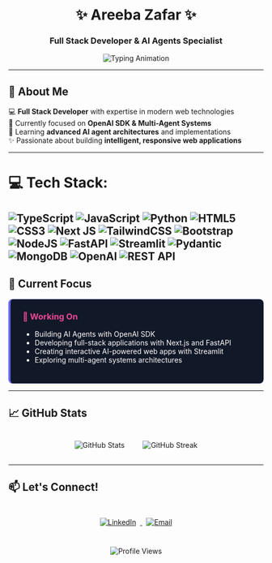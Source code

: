 <div align="center">
  
# ✨ Areeba Zafar ✨  
### Full Stack Developer & AI Agents Specialist
  
![Typing Animation](https://readme-typing-svg.demolab.com?font=Fira+Code&weight=600&size=26&duration=3000&pause=500&color=6366F1&center=true&vCenter=true&width=500&lines=Building+Intelligent+Web+Apps;OpenAI+SDK+Expert;Next.js+%7C+TypeScript+%7C+Python;AI+Agents+Enthusiast;Full+Stack+Developer)

</div>

---

## 🚀 About Me

💻 **Full Stack Developer** with expertise in modern web technologies  
🤖 Currently focused on **OpenAI SDK & Multi-Agent Systems**  
🌱 Learning **advanced AI agent architectures** and implementations  
✨ Passionate about building **intelligent, responsive web applications**  

---

# 💻 Tech Stack:
![TypeScript](https://img.shields.io/badge/typescript-%23007ACC.svg?style=for-the-badge&logo=typescript&logoColor=white) ![JavaScript](https://img.shields.io/badge/javascript-%23323330.svg?style=for-the-badge&logo=javascript&logoColor=%23F7DF1E) ![Python](https://img.shields.io/badge/python-3670A0?style=for-the-badge&logo=python&logoColor=ffdd54) ![HTML5](https://img.shields.io/badge/html5-%23E34F26.svg?style=for-the-badge&logo=html5&logoColor=white) ![CSS3](https://img.shields.io/badge/css3-%231572B6.svg?style=for-the-badge&logo=css3&logoColor=white) ![Next JS](https://img.shields.io/badge/Next-black?style=for-the-badge&logo=next.js&logoColor=white) ![TailwindCSS](https://img.shields.io/badge/tailwindcss-%2338B2AC.svg?style=for-the-badge&logo=tailwind-css&logoColor=white) ![Bootstrap](https://img.shields.io/badge/bootstrap-%23563D7C.svg?style=for-the-badge&logo=bootstrap&logoColor=white) ![NodeJS](https://img.shields.io/badge/node.js-6DA55F?style=for-the-badge&logo=node.js&logoColor=white) ![FastAPI](https://img.shields.io/badge/FastAPI-005571?style=for-the-badge&logo=fastapi) ![Streamlit](https://img.shields.io/badge/Streamlit-FF4B4B?style=for-the-badge&logo=Streamlit&logoColor=white) ![Pydantic](https://img.shields.io/badge/pydantic-%2300C4CC.svg?style=for-the-badge&logo=pydantic&logoColor=white) ![MongoDB](https://img.shields.io/badge/MongoDB-%234ea94b.svg?style=for-the-badge&logo=mongodb&logoColor=white) ![OpenAI](https://img.shields.io/badge/OpenAI-412991?style=for-the-badge&logo=openai&logoColor=white) ![REST API](https://img.shields.io/badge/REST_API-FF6C37?style=for-the-badge&logo=rest&logoColor=white)
---

## 🌟 Current Focus

<div style="background: #111827; color: white; padding: 1.5rem; border-radius: 0.5rem; border-left: 4px solid #6366F1; animation: pulse 2s infinite;">
  <style>
    @keyframes pulse {
      0% { box-shadow: 0 0 0 0 rgba(99, 102, 241, 0.4); }
      70% { box-shadow: 0 0 0 10px rgba(99, 102, 241, 0); }
      100% { box-shadow: 0 0 0 0 rgba(99, 102, 241, 0); }
    }
  </style>
  <h3 style="margin-top: 0; color: #EC4899;">🔭 Working On</h3>
  <ul>
    <li>Building AI Agents with OpenAI SDK</li>
    <li>Developing full-stack applications with Next.js and FastAPI</li>
    <li>Creating interactive AI-powered web apps with Streamlit</li>
    <li>Exploring multi-agent systems architectures</li>
  </ul>
</div>

---

## 📈 GitHub Stats

<div align="center">
  <img src="https://github-readme-stats.vercel.app/api?username=AreebaZafarChohan&show_icons=true&theme=radical" alt="GitHub Stats" style="margin: 1rem;"/>
  <img src="https://github-readme-streak-stats.herokuapp.com/?user=AreebaZafarChohan&theme=radical" alt="GitHub Streak" style="margin: 1rem;"/>
</div>

---

## 📫 Let's Connect!

<div align="center" style="margin-top: 2rem;">
  <a href="[https://linkedin.com/in/yourprofile](https://www.linkedin.com/in/areeba-zafar-973917303/?lipi=urn%3Ali%3Apage%3Ad_flagship3_feed%3BzfO8grE8QqedA7qRjG98FA%3D%3D)" target="_blank">
    <img src="https://img.shields.io/badge/LinkedIn-0077B5?style=for-the-badge&logo=linkedin&logoColor=white" alt="LinkedIn" style="margin: 0.5rem;"/>
  </a>
  <a href="mailto:areebzafar715@gmail.com">
    <img src="https://img.shields.io/badge/Email-D14836?style=for-the-badge&logo=gmail&logoColor=white" alt="Email" style="margin: 0.5rem;"/>
  </a>
<!--   <a href="https://twitter.com/yourhandle" target="_blank">
    <img src="https://img.shields.io/badge/Twitter-1DA1F2?style=for-the-badge&logo=twitter&logoColor=white" alt="Twitter" style="margin: 0.5rem;"/>
  </a> -->
</div>

<div align="center" style="margin-top: 2rem;">
  <img src="https://komarev.com/ghpvc/?username=AreebaZafarChohan&label=Profile%20views&color=6366F1&style=flat" alt="Profile Views" />
</div>
